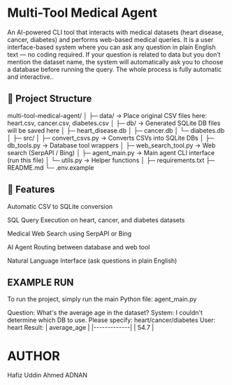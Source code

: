  # Multi-Tool Medical Agent

An AI-powered CLI tool that interacts with medical datasets (heart disease, cancer, diabetes) and performs web-based medical queries.
It is a user interface-based system where you can ask any question in plain English text — no coding required.
If your question is related to data but you don’t mention the dataset name, the system will automatically ask you to choose a database before running the query.
The whole process is fully automatic and interactive..

## 📁 Project Structure

multi-tool-medical-agent/
│
├─ data/                      -> Place original CSV files here: heart.csv, cancer.csv, diabetes.csv
│
├─ db/                        -> Generated SQLite DB files will be saved here
│   ├─ heart_disease.db
│   ├─ cancer.db
│   └─ diabetes.db
│
├─ src/
│   ├─ convert_csvs.py        -> Converts CSVs into SQLite DBs
│   ├─ db_tools.py            -> Database tool wrappers
│   ├─ web_search_tool.py     -> Web search (SerpAPI / Bing)
│   ├─ agent_main.py          -> Main agent CLI interface (run this file)
│   └─ utils.py               -> Helper functions
│
├─ requirements.txt
├─ README.md
└─ .env.example



## 🚀 Features

Automatic CSV to SQLite conversion

SQL Query Execution on heart, cancer, and diabetes datasets

Medical Web Search using SerpAPI or Bing

AI Agent Routing between database and web tool

Natural Language Interface (ask questions in plain English)


 ## EXAMPLE RUN

To run the project, simply run the main Python file: agent_main.py

Question: What's the average age in the dataset?
System: I couldn't determine which DB to use. Please specify: heart/cancer/diabetes
User: heart
Result:
| average_age |
|-------------|
| 54.7        |

 # AUTHOR

 Hafiz Uddin Ahmed ADNAN
